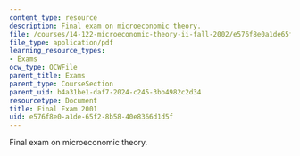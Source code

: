 ```yaml
---
content_type: resource
description: Final exam on microeconomic theory.
file: /courses/14-122-microeconomic-theory-ii-fall-2002/e576f8e0a1de65f28b5840e8366d1d5f_f2001q.pdf
file_type: application/pdf
learning_resource_types:
- Exams
ocw_type: OCWFile
parent_title: Exams
parent_type: CourseSection
parent_uid: b4a31be1-daf7-2024-c245-3bb4982c2d34
resourcetype: Document
title: Final Exam 2001
uid: e576f8e0-a1de-65f2-8b58-40e8366d1d5f
---
```

Final exam on microeconomic theory.


